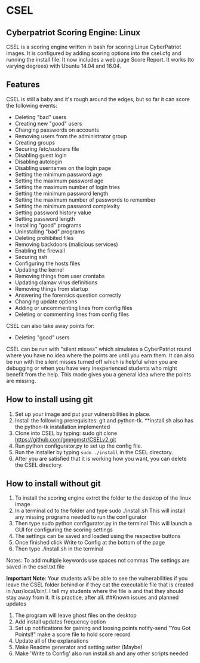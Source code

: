 # CSEL
## Cyberpatriot Scoring Engine: Linux

CSEL is a scoring engine written in bash for scoring Linux CyberPatriot images. It is configured by adding scoring options into the csel.cfg and running the install file. It now includes a web page Score Report. It works (to varying degrees) with Ubuntu 14.04 and 16.04.

## Features
CSEL is still a baby and it's rough around the edges, but so far it can score the following events:
- Deleting "bad" users
- Creating new "good" users
- Changing passwords on accounts
- Removing users from the administrator group
- Creating groups
- Securing /etc/sudoers file
- Disabling guest login
- Disabling autologin
- Disabling usernames on the login page
- Setting the minimum password age
- Setting the maximum password age
- Setting the maximum number of login tries
- Setting the minimum password length
- Setting the maximum number of passwords to remember
- Setting the minimum password complexity
- Setting password history value
- Setting password length
- Installing "good" programs
- Uninstalling "bad" programs
- Deleting prohibited files
- Removing backdoors (malicious services)
- Enabling the firewall
- Securing ssh
- Configuring the hosts files
- Updating the kernel
- Removing things from user crontabs
- Updating clamav virus definitions 
- Removing things from startup
- Answering the forensics question correctly
- Changing update options
- Adding or uncommenting lines from config files
- Deleting or commenting lines from config files

CSEL can also take away points for:
- Deleting "good" users

CSEL can be run with "silent misses" which simulates a CyberPatriot round where you have no idea where the points are until you earn them. It can also be run with the silent misses turned off which is helpful when you are debugging or when you have very inexperienced students who might benefit from the help. This mode gives you a general idea where the points are missing.

## How to install using git
1. Set up your image and put your vulnerabilities in place.
2. Install the following prerequisites: git and python-tk.  **install.sh also has the python-tk installation implemented
3. Clone into CSEL by typing: sudo git clone https://github.com/gmngmstr/CSELv2.git
4. Run python configurator.py to set up the config file. 
5. Run the installer by typing `sudo ./install` in the CSEL directory.
6. After you are satisfied that it is working how you want, you can delete the CSEL directory.

## How to install without git
1) To install the scoring engine extrct the folder to the desktop of the linux image
2) In a terminal cd to the folder and type sudo ./install.sh
	This will install any missing programs needed to run the configurator
3) Then type sudo python configurator.py in the terminal
	This will launch a GUI for configuring the scoring settings
4) The settings can be saved and loaded using the respective buttons
5) Once finished click Write to Config at the bottom of the page
6) Then type ./install.sh in the terminal

Notes:
To add multiple keywords use spaces not commas
The settings are saved in the csel.txt file

**Important Note**: Your students _will_ be able to see the vulnerabilities if you leave the CSEL folder behind or if they cat the executable file that is created in /usr/local/bin/. I tell my students where the file is and that they should stay away from it. It is practice, after all.
##Known issues and planned updates
1. The program will leave ghost files on the desktop
2. Add install updates frequency option
3. Set up notifications for gaining and loosing points
	notify-send "You Got Points!!"
	make a score file to hold score record
4. Update all of the explanations
5. Make Readme generator and setting setter (Maybe)
6. Make 'Write to Config' also run install.sh and any other scripts needed